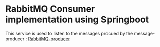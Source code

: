 # RabbitMQ Consumer implementation using Springboot

This service is used to listen to the messages procued by the message-producer :
[RabbitMQ-producer](https://github.com/aahlad2000/rabbitmq-producer)
